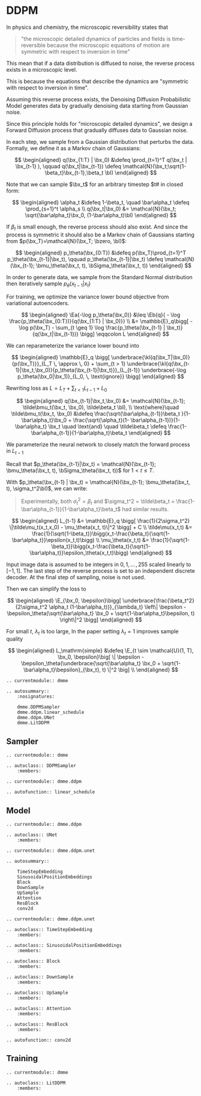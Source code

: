# DDPM

In physics and chemistry, the microscopic reversibility states that 

> "the microscopic detailed dynamics of particles and fields is time-reversible because the microscopic equations of motion are symmetric with respect to inversion in time"

This mean that if a data distribution is diffused to noise, the reverse process exists in a microscopic level.

This is because the equations that describe the dynamics are "symmetric with respect to inversion in time".

Assuming this reverse process exists, the Denoising Diffusion Probabilistic Model generates data by gradually denoising data starting from Gaussian noise.

Since this principle holds for "microscopic detailed dynamics", we design a Forward Diffusion process that gradually diffuses data to Gaussian noise.

In each step, we sample from a Gaussian distribution that perturbs the data. Formally, we define it as a Markov chain of Gaussians:

$$
\begin{aligned}
q(\bx_{1:T} | \bx_0) &\defeq \prod_{t=1}^T q(\bx_t | \bx_{t-1} ), \qquad 
q(\bx_t|\bx_{t-1}) \defeq \mathcal{N}(\bx_t;\sqrt{1-\beta_t}\bx_{t-1},\beta_t \bI)
\end{aligned}
$$

Note that we can sample $\bx_t$ for an arbitrary timestep $t# in closed form:

$$
\begin{aligned}
\alpha_t &\defeq 1-\beta_t, \quad \bar\alpha_t \defeq \prod_{s=1}^t \alpha_s \\
q(\bx_t|\bx_0) &= \mathcal{N}(\bx_t; \sqrt{\bar\alpha_t}\bx_0, (1-\bar\alpha_t)\bI)
\end{aligned}
$$

If $\beta_t$ is small enough, the reverse process should also exist. And since the process is symmetric it should also be a Markov chain of Gaussians starting from $p(\bx_T)=\mathcal{N}(\bx_T; \bzero, \bI)$:

$$
\begin{aligned}
  p_\theta(\bx_{0:T}) &\defeq p(\bx_T)\prod_{t=1}^T p_\theta(\bx_{t-1}|\bx_t), \qquad 
  p_\theta(\bx_{t-1}|\bx_t) \defeq \mathcal{N}(\bx_{t-1}; \bmu_\theta(\bx_t, t), \bSigma_\theta(\bx_t, t))
\end{aligned}
$$

In order to generate data, we sample from the Standard Normal distribution then iteratively sample $p_\theta(x_{t-1}|x_t)$

For training, we optimize the variance lower bound objective from variational autoencoders.

$$
\begin{aligned}
\Ea{-\log p_\theta(\bx_0)} &\leq \Eb{q}{ - \log \frac{p_\theta(\bx_{0:T})}{q(\bx_{1:T} | \bx_0)}}
  \\
&= \mathbb{E}_q\bigg[ -\log p(\bx_T) - \sum_{t \geq 1} \log \frac{p_\theta(\bx_{t-1} | \bx_t)}{q(\bx_t|\bx_{t-1})} \bigg] \eqqcolon L
\end{aligned}
$$

We can reparameterize the variance lower bound into

$$
\begin{aligned}
\mathbb{E}_q \bigg[ \underbrace{\kl{q(\bx_T|\bx_0)}{p(\bx_T)}}_{L_T \, \approx \, 0} + \sum_{t > 1} \underbrace{\kl{q(\bx_{t-1}|\bx_t,\bx_0)}{p_\theta(\bx_{t-1}|\bx_t)}}_{L_{t-1}} \underbrace{-\log p_\theta(\bx_0|\bx_1)}_{L_0, \, \text{ignore}} \bigg]
\end{aligned}
$$

Rewriting loss as $L = L_T + \sum_{t\lt1}L_{t-1} + L_0$

$$
\begin{aligned}
q(\bx_{t-1}|\bx_t,\bx_0) &=  \mathcal{N}(\bx_{t-1}; \tilde\bmu_t(\bx_t, \bx_0), \tilde\beta_t \bI), \\
\text{where}\quad \tilde\bmu_t(\bx_t, \bx_0) &\defeq \frac{\sqrt{\bar\alpha_{t-1}}\beta_t }{1-\bar\alpha_t}\bx_0 + \frac{\sqrt{\alpha_t}(1- \bar\alpha_{t-1})}{1-\bar\alpha_t} \bx_t \quad \text{and} \quad
\tilde\beta_t \defeq \frac{1-\bar\alpha_{t-1}}{1-\bar\alpha_t}\beta_t
\end{aligned}
$$

We parameterize the neural network to closely match the forward process in $L_{t-1}$

Recall that $p_\theta(\bx_{t-1}|\bx_t) = \mathcal{N}(\bx_{t-1}; \bmu_\theta(\bx_t, t), \bSigma_\theta(\bx_t, t))$ for ${1 \lt t \leq T}$.

With $p_\theta(\bx_{t-1} | \bx_t) = \mathcal{N}(\bx_{t-1}; \bmu_\theta(\bx_t, t), \sigma_t^2\bI)$, we can write:

> Experimentally, both $\sigma_t^2 = \beta_t$ and $\sigma_t^2 = \tilde\beta_t = \frac{1-\bar\alpha_{t-1}}{1-\bar\alpha_t}\beta_t$ had similar results.

$$
\begin{aligned}
  L_{t-1}
   &= \mathbb{E}_q \bigg[ \frac{1}{2\sigma_t^2} \|\tilde\mu_t(x_t,x_0) - \mu_\theta(x_t, t)\|^2 \bigg] + C \\
\tilde\mu(x_t,t) &= \frac{1}{\sqrt{1-\beta_t}}\bigg(x_t-\frac{\beta_t}{\sqrt{1-\bar\alpha_t}}\epsilon(x_t,t)\bigg) \\
\mu_\theta(x_t,t) &= \frac{1}{\sqrt{1-\beta_t}}\bigg(x_t-\frac{\beta_t}{\sqrt{1-\bar\alpha_t}}\epsilon_\theta(x_t,t)\bigg)
\end{aligned}
$$

Input image data is assumed to be integers in ${0, 1, \, ... \, ,255}$ scaled linearly to $[-1, 1]$. The last step of the reverse process is set to an independent discrete decoder. At the final step of sampling, noise is not used.

Then we can simplify the loss to

$$
\begin{aligned}
\E_{\bx_0, \bepsilon}\bigg[ \underbrace{\frac{\beta_t^2}{2\sigma_t^2 \alpha_t (1-\bar\alpha_t)}}_{\lambda_t}  \left\| \bepsilon - \bepsilon_\theta(\sqrt{\bar\alpha_t} \bx_0 + \sqrt{1-\bar\alpha_t}\bepsilon, t) \right\|^2 \bigg]
\end{aligned}
$$

For small $t$, $\lambda_t$ is too large, In the paper setting $\lambda_t = 1$ improves sample quality

$$
\begin{aligned}
 L_\mathrm{simple} &\defeq \E_{t \sim \mathcal{U}(1, T), \bx_0, \bepsilon}\big[ \| \bepsilon - \bepsilon_\theta(\underbrace{\sqrt{\bar\alpha_t} \bx_0 + \sqrt{1-\bar\alpha_t}\bepsilon}_{\bx_t}, t) \|^2 \big] \\
\end{aligned}
$$


```{eval-rst}
.. currentmodule:: dmme

.. autosummary::
    :nosignatures:

    dmme.DDPMSampler
    dmme.ddpm.linear_schedule
    dmme.ddpm.UNet
    dmme.LitDDPM
```

## Sampler

```{eval-rst}
.. currentmodule:: dmme

.. autoclass:: DDPMSampler
    :members:
```

```{eval-rst}
.. currentmodule:: dmme.ddpm

.. autofunction:: linear_schedule
```

## Model

```{eval-rst}
.. currentmodule:: dmme.ddpm

.. autoclass:: UNet
    :members:
```

```{eval-rst}
.. currentmodule:: dmme.ddpm.unet

.. autosummary::

    TimeStepEmbedding
    SinusoidalPositionEmbeddings
    Block
    DownSample
    UpSample
    Attention
    ResBlock
    conv2d
```

```{eval-rst}
.. currentmodule:: dmme.ddpm.unet

.. autoclass:: TimeStepEmbedding
    :members:

.. autoclass:: SinusoidalPositionEmbeddings
    :members:

.. autoclass:: Block
    :members:

.. autoclass:: DownSample
    :members:

.. autoclass:: UpSample
    :members:

.. autoclass:: Attention
    :members:

.. autoclass:: ResBlock
    :members:

.. autofunction:: conv2d
```

## Training

``` {eval-rst}
.. currentmodule:: dmme

.. autoclass:: LitDDPM
    :members:
```

